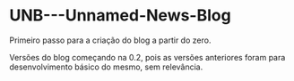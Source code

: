 # UNB---Unnamed-News-Blog
Primeiro passo para a  criação do blog a partir do zero. 


Versões do blog começando na 0.2, pois as versões anteriores foram para desenvolvimento básico do mesmo, sem relevância. 
